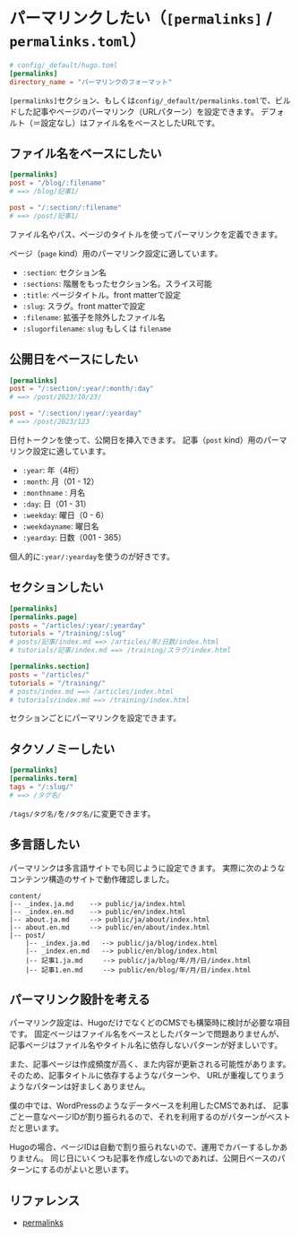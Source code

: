 # パーマリンクしたい（`[permalinks]` / `permalinks.toml`）

```toml
# config/_default/hugo.toml
[permalinks]
directory_name = "パーマリンクのフォーマット"
```

`[permalinks]`セクション、もしくは`config/_default/permalinks.toml`で、ビルドした記事やページのパーマリンク（URLパターン）を設定できます。
デフォルト（＝設定なし）はファイル名をベースとしたURLです。

## ファイル名をベースにしたい

```toml
[permalinks]
post = "/blog/:filename"
# ==> /blog/記事1/

post = "/:section/:filename"
# ==> /post/記事1/
```

ファイル名やパス、ページのタイトルを使ってパーマリンクを定義できます。

ページ（`page` kind）用のパーマリンク設定に適しています。

- `:section`: セクション名
- `:sections`: 階層をもったセクション名。スライス可能
- `:title`: ページタイトル。front matterで設定
- `:slug`: スラグ。front matterで設定
- `:filename`: 拡張子を除外したファイル名
- `:slugorfilename`: `slug` もしくは `filename`

## 公開日をベースにしたい

```toml
[permalinks]
post = "/:section/:year/:month/:day"
# ==> /post/2023/10/23/

post = "/:section/:year/:yearday"
# ==> /post/2023/123
```

日付トークンを使って、公開日を挿入できます。
記事（`post` kind）用のパーマリンク設定に適しています。

- `:year`: 年（4桁）
- `:month`: 月（01 - 12）
- `:monthname` : 月名
- `:day`: 日（01 - 31）
- `:weekday`: 曜日（0 - 6）
- `:weekdayname`: 曜日名
- `:yearday`: 日数（001 - 365）

個人的に`:year/:yearday`を使うのが好きです。

## セクションしたい

```toml
[permalinks]
[permalinks.page]
posts = "/articles/:year/:yearday"
tutorials = "/training/:slug"
# posts/記事/index.md ==> /articles/年/日数/index.html
# tutorials/記事/index.md ==> /training/スラグ/index.html

[permalinks.section]
posts = "/articles/"
tutorials = "/training/"
# posts/index.md ==> /articles/index.html
# tutorials/index.md ==> /training/index.html
```

セクションごとにパーマリンクを設定できます。

## タクソノミーしたい

```toml
[permalinks]
[permalinks.term]
tags = "/:slug/"
# ==> /タグ名/
```

`/tags/タグ名/`を`/タグ名/`に変更できます。

## 多言語したい

パーマリンクは多言語サイトでも同じように設定できます。
実際に次のようなコンテンツ構造のサイトで動作確認しました。

```console
content/
|-- _index.ja.md    --> public/ja/index.html
|-- _index.en.md    --> public/en/index.html
|-- about.ja.md     --> public/ja/about/index.html
|-- about.en.md     --> public/en/about/index.html
|-- post/
    |-- _index.ja.md   --> public/ja/blog/index.html
    |-- _index.en.md   --> public/en/blog/index.html
    |-- 記事1.ja.md     --> public/ja/blog/年/月/日/index.html
    |-- 記事1.en.md     --> public/en/blog/年/月/日/index.html
```

## パーマリンク設計を考える

パーマリンク設定は、HugoだけでなくどのCMSでも構築時に検討が必要な項目です。
固定ページはファイル名をベースとしたパターンで問題ありませんが、
記事ページはファイル名やタイトル名に依存しないパターンが好ましいです。

また、記事ページは作成頻度が高く、また内容が更新される可能性があります。
そのため、記事タイトルに依存するようなパターンや、
URLが重複してりまうようなパターンは好ましくありません。

僕の中では、WordPressのようなデータベースを利用したCMSであれば、
記事ごと一意なページIDが割り振られるので、それを利用するのがパターンがベストだと思います。

Hugoの場合、ページIDは自動で割り振られないので、運用でカバーするしかありません。
同じ日にいくつも記事を作成しないのであれば、公開日ベースのパターンにするのがよいと思います。

## リファレンス

- [permalinks](https://gohugo.io/content-management/urls/#permalinks)
